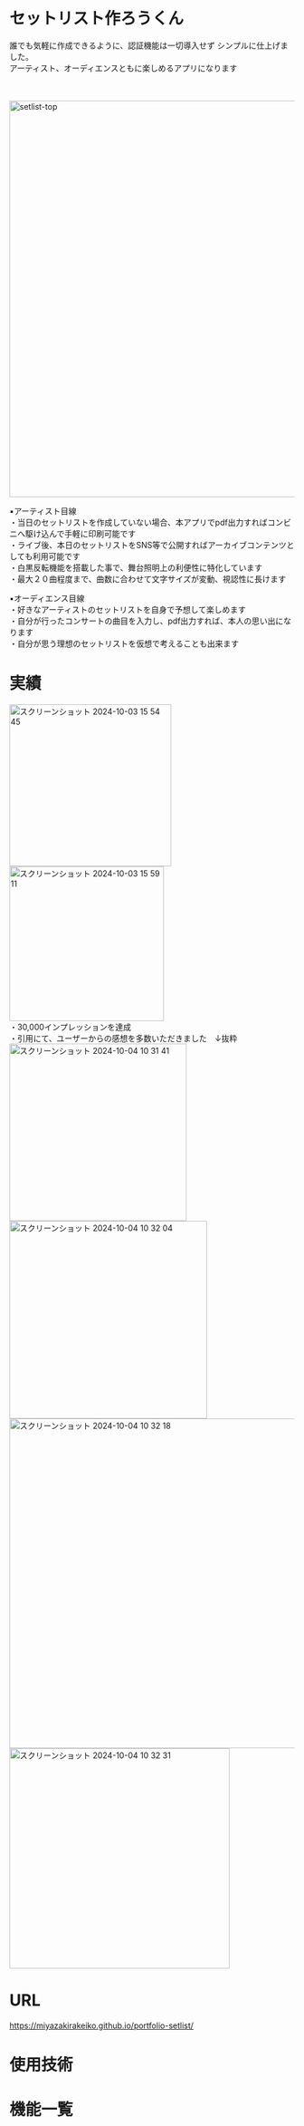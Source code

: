 # セットリスト作ろうくん

誰でも気軽に作成できるように、認証機能は一切導入せず
シンプルに仕上げました。<br >
アーティスト、オーディエンスともに楽しめるアプリになります
<br >
<br >
<br >


<img width="700" alt="setlist-top" src="https://github.com/user-attachments/assets/400eb5ac-ed2c-4df8-9989-446ad0eed349">


▪️アーティスト目線<br >
・当日のセットリストを作成していない場合、本アプリでpdf出力すればコンビニへ駆け込んで手軽に印刷可能です<br >
・ライブ後、本日のセットリストをSNS等で公開すればアーカイブコンテンツとしても利用可能です<br >
・白黒反転機能を搭載した事で、舞台照明上の利便性に特化しています<br >
・最大２０曲程度まで、曲数に合わせて文字サイズが変動、視認性に長けます<br >

▪️オーディエンス目線<br >
・好きなアーティストのセットリストを自身で予想して楽しめます<br >
・自分が行ったコンサートの曲目を入力し、pdf出力すれば、本人の思い出になります<br >
・自分が思う理想のセットリストを仮想で考えることも出来ます<br >

# 実績

<img width="286" alt="スクリーンショット 2024-10-03 15 54 45" src="https://github.com/user-attachments/assets/246e6aa3-91aa-4839-92dd-314b71c15005" style="vertical-align: top; margin-right: 10px;">
<img width="273" alt="スクリーンショット 2024-10-03 15 59 11" src="https://github.com/user-attachments/assets/cda717eb-d27b-4a9f-90d7-0fbd80b9fca0">
<br >
・30,000インプレッションを達成<br >
・引用にて、ユーザーからの感想を多数いただきました　↓抜粋<br >
<img width="313" alt="スクリーンショット 2024-10-04 10 31 41" src="https://github.com/user-attachments/assets/abe19b24-535c-419d-8624-8382de7f2cf7">
<img width="349" alt="スクリーンショット 2024-10-04 10 32 04" src="https://github.com/user-attachments/assets/9abbb374-2d32-4cd3-abb1-c6ffda157487"><br >
<img width="582" alt="スクリーンショット 2024-10-04 10 32 18" src="https://github.com/user-attachments/assets/0f172242-044c-4221-ac56-7fbe308bb7ec">
<br >
<img width="389" alt="スクリーンショット 2024-10-04 10 32 31" src="https://github.com/user-attachments/assets/df89edd8-5dd1-4a8a-93f2-b4e99126f38d">



# URL
https://miyazakirakeiko.github.io/portfolio-setlist/

# 使用技術

# 機能一覧
